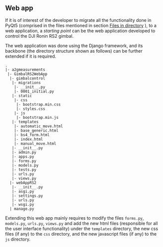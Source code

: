 ## Web app

If it is of interest of the developer to migrate all the functionality done in PyQt5 (comprised in the files mentioned in section [Files in directory](MeasurementSystem.md#files-in-directory) ), to a web application, a *starting point* can be the web application developed to control the DJI Ronin RS2 gimbal. 

The web application was done using the Django framework, and its backbone (the directory structure shown as follows) can be further extended if it is required.

```
.
|- a2gmeasurements
 |- GimbalRS2WebApp
  |- gimbalcontrol  
   |- migrations
    |- __init__.py
    |- 0001_initial.py
   |- static
    |- css
     |- bootstrap.min.css
     |- styles.css
    |- js
     |- bootstrap.min.js
   |- templates
    |- automatic_move.html
    |- base_generic.html
    |- bs4_form.html
    |- index.html
    |- manual_move.html
   |- __init__.py
   |- admin.py
   |- apps.py
   |- forms.py
   |- models.py
   |- tests.py
   |- urls.py
   |- views.py
  |- webAppRS2
   |- __init__.py
   |- asgi.py
   |- settings.py
   |- urls.py
   |- wsgi.py
  | manage.py
```

Extending this web app mainly requires to modify the files ``forms.py``, ``models.py``, ``urls.py``, ``views.py`` and add the new html files (responsible for all the user interface functionality) under the ``templates`` directory, the new css files (if any) to the ``css`` directory, and the new javascript files (if any) to the ``js`` directory.